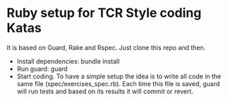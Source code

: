 Ruby setup for TCR Style coding Katas
=====================================

It is based on Guard, Rake and Rspec. Just clone this repo and then.

* Install dependencies: bundle install
* Run guard: guard
* Start coding. To have a simple setup the idea is to write all code in the same file (spec/exercises_spec.rb). Each time this file is saved, guard will run tests and based on its results it will commit or revert.
